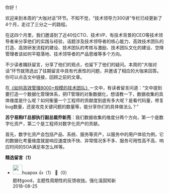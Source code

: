 你好！

欢迎来到本周的“大咖对话”环节。不知不觉，“技术领导力300讲”专栏已经更新了4个月，走过了三分之一的路程。

在这四个月里，我们邀请到了近40位CTO、技术VP、有技术背景的CEO等技术领导者来分享他们的实践与经验，话题涉及技术领导者的核心能力、高效技术团队的打造、高效研发流程的建设、技术团队的考核与激励、技术团队文化的建设、空降管理者该如何平稳落地、技术领导者的产品思维等多个方向。

不少读者踊跃留言，分享了他们的观点，也留下了他们的疑问。本周的“大咖对话”环节就筛选出了往期留言中具有代表性的问题，并邀请了相应的大咖来回答。你可以点击文中链接，回顾之前的文章。

在[《如何高效管理8000+规模的技术团队》](http://time.geekbang.org/column/article/9308)一文中，有读者留言问道：“文中提到要打造一个数据化管理体系，把IT管理的对象数据化，想请教一下，数据收集的具体维度是什么呢？如何衡量一个工程师的贡献度到底有多大呢？是看代码量，修复bug数量，还是攻克关键问题的数量等，能分享你们的具体做法么？”

**苏宁易购IT总部执行副总裁乔新亮**：我们数据收集的维度分两个方向，第一个是数字化资产，第二个是工程师对数字化资产的贡献。

首先，数字化资产会包括产品、系统、服务等资产，以服务中的用户体验为例，它的数据化考量维度就是响应速度快不快、异常情况多不多、服务可用性高不高、响应时间的SOA满足率怎么样等。
<div><strong>精选留言（1）</strong></div><ul>
<li><img src="https://static001.geekbang.org/account/avatar/00/11/dc/1e/8848870e.jpg" width="30px"><span>huapox</span> 👍（1） 💬（0）<div>题材good，主题性周期性的反馈收拢。强化温固知新</div>2018-08-25</li><br/>
</ul>